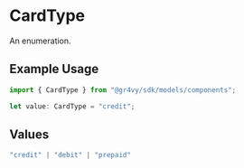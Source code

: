 # CardType

An enumeration.

## Example Usage

```typescript
import { CardType } from "@gr4vy/sdk/models/components";

let value: CardType = "credit";
```

## Values

```typescript
"credit" | "debit" | "prepaid"
```